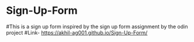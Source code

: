 # Sign-Up-Form
#This is a sign up form inspired by the sign up form assignment by the odin project
#Link- https://akhil-ag001.github.io/Sign-Up-Form/
